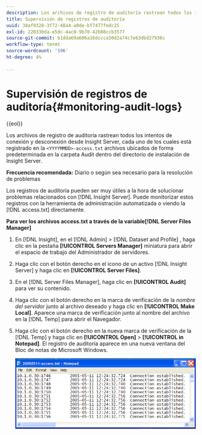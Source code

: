 ```yaml
---
description: Los archivos de registro de auditoría rastrean todos los intentos de conexión y desconexión desde Insight Server, cada uno de los cuales está registrado en la <yyyymmdd>Los archivos -access.txt ubicados de forma predeterminada en la carpeta Audit dentro del directorio de instalación de Insight Server.
title: Supervisión de registros de auditoría
uuid: 38af9328-3f72-48a4-a0de-bf7477fedc25
exl-id: 220330da-e5dc-4ac0-9b70-42b08ccb3577
source-git-commit: b1dda69a606a16dccca30d2a74c7e63dbd27936c
workflow-type: tm+mt
source-wordcount: '196'
ht-degree: 4%

---
```


# Supervisión de registros de auditoría{#monitoring-audit-logs}

{{eol}}

Los archivos de registro de auditoría rastrean todos los intentos de conexión y desconexión desde Insight Server, cada uno de los cuales está registrado en la `<YYYYMMDD>-access.txt` archivos ubicados de forma predeterminada en la carpeta Audit dentro del directorio de instalación de Insight Server.

**Frecuencia recomendada:** Diario o según sea necesario para la resolución de problemas

Los registros de auditoría pueden ser muy útiles a la hora de solucionar problemas relacionados con [!DNL Insight Server]. Puede monitorizar estos registros con la herramienta de administración automatizada o viendo la [!DNL access.txt] directamente.

**Para ver los archivos access.txt a través de la variable[!DNL Server Files Manager]**

1. En [!DNL Insight], en el [!DNL Admin] > [!DNL Dataset and Profile] , haga clic en la pestaña **[!UICONTROL Servers Manager]** miniatura para abrir el espacio de trabajo del Administrador de servidores.
1. Haga clic con el botón derecho en el icono de un activo [!DNL Insight Server] y haga clic en **[!UICONTROL Server Files]**.
1. En el [!DNL Server Files Manager], haga clic en **[!UICONTROL Audit]** para ver su contenido.
1. Haga clic con el botón derecho en la marca de verificación de la *nombre del servidor* junto al archivo deseado y haga clic en **[!UICONTROL Make Local]**. Aparece una marca de verificación junto al nombre del archivo en la [!DNL Temp] para abrir el Navegador.
1. Haga clic con el botón derecho en la nueva marca de verificación de la [!DNL Temp] y haga clic en **[!UICONTROL Open]** > **[!UICONTROL in Notepad]**. El registro de auditoría aparece en una nueva ventana del Bloc de notas de Microsoft Windows.

   ![Información sobre los pasos](assets/cfg_accesscontrol_accessFile.png)
